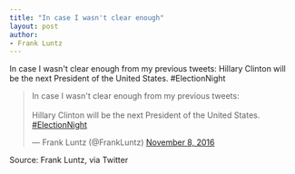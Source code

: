 ```yaml
---
title: "In case I wasn't clear enough"
layout: post
author:
- Frank Luntz
---
```


In case I wasn't clear enough from my previous tweets: Hillary Clinton will be the next President of the United States. #ElectionNight

<blockquote class="twitter-tweet"><p lang="en" dir="ltr">In case I wasn't clear enough from my previous tweets:<br><br>Hillary Clinton will be the next President of the United States. <a href="https://twitter.com/hashtag/ElectionNight?src=hash&amp;ref_src=twsrc%5Etfw">#ElectionNight</a></p>&mdash; Frank Luntz (@FrankLuntz) <a href="https://twitter.com/FrankLuntz/status/796136199706574848?ref_src=twsrc%5Etfw">November 8, 2016</a></blockquote> <script async src="https://platform.twitter.com/widgets.js" charset="utf-8"></script>

Source: Frank Luntz, via Twitter
